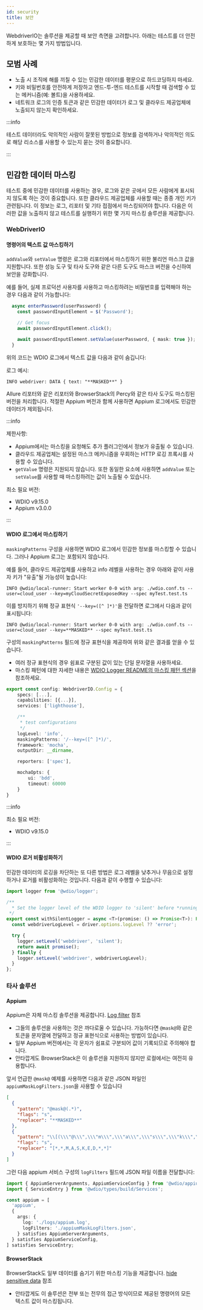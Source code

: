 ```yaml
---
id: security
title: 보안
---
```


WebdriverIO는 솔루션을 제공할 때 보안 측면을 고려합니다. 아래는 테스트를 더 안전하게 보호하는 몇 가지 방법입니다.

## 모범 사례

- 노출 시 조직에 해를 끼칠 수 있는 민감한 데이터를 평문으로 하드코딩하지 마세요.
- 키와 비밀번호를 안전하게 저장하고 엔드-투-엔드 테스트를 시작할 때 검색할 수 있는 메커니즘(예: 볼트)을 사용하세요.
- 네트워크 로그의 인증 토큰과 같은 민감한 데이터가 로그 및 클라우드 제공업체에 노출되지 않는지 확인하세요.

:::info

테스트 데이터라도 악의적인 사람이 잘못된 방법으로 정보를 검색하거나 악의적인 의도로 해당 리소스를 사용할 수 있는지 묻는 것이 중요합니다.

:::

## 민감한 데이터 마스킹

테스트 중에 민감한 데이터를 사용하는 경우, 로그와 같은 곳에서 모든 사람에게 표시되지 않도록 하는 것이 중요합니다. 또한 클라우드 제공업체를 사용할 때는 종종 개인 키가 관련됩니다. 이 정보는 로그, 리포터 및 기타 접점에서 마스킹되어야 합니다. 다음은 이러한 값을 노출하지 않고 테스트를 실행하기 위한 몇 가지 마스킹 솔루션을 제공합니다.

### WebDriverIO

#### 명령어의 텍스트 값 마스킹하기

`addValue`와 `setValue` 명령은 로그와 리포터에서 마스킹하기 위한 불리언 마스크 값을 지원합니다. 또한 성능 도구 및 타사 도구와 같은 다른 도구도 마스크 버전을 수신하여 보안을 강화합니다.

예를 들어, 실제 프로덕션 사용자를 사용하고 마스킹하려는 비밀번호를 입력해야 하는 경우 다음과 같이 가능합니다:

```ts
  async enterPassword(userPassword) {
    const passwordInputElement = $('Password');

    // Get focus
    await passwordInputElement.click();

    await passwordInputElement.setValue(userPassword, { mask: true });
  }
```

위의 코드는 WDIO 로그에서 텍스트 값을 다음과 같이 숨깁니다:

로그 예시:
```text
INFO webdriver: DATA { text: "**MASKED**" }
```

Allure 리포터와 같은 리포터와 BrowserStack의 Percy와 같은 타사 도구도 마스킹된 버전을 처리합니다.
적절한 Appium 버전과 함께 사용하면 Appium 로그에서도 민감한 데이터가 제외됩니다.

:::info

제한사항:
  - Appium에서는 마스킹을 요청해도 추가 플러그인에서 정보가 유출될 수 있습니다.
  - 클라우드 제공업체는 설정된 마스크 메커니즘을 우회하는 HTTP 로깅 프록시를 사용할 수 있습니다.
  - `getValue` 명령은 지원되지 않습니다. 또한 동일한 요소에 사용하면 `addValue` 또는 `setValue`를 사용할 때 마스킹하려는 값이 노출될 수 있습니다.

최소 필요 버전:
 - WDIO v9.15.0
 - Appium v3.0.0

:::

#### WDIO 로그에서 마스킹하기

`maskingPatterns` 구성을 사용하면 WDIO 로그에서 민감한 정보를 마스킹할 수 있습니다. 그러나 Appium 로그는 포함되지 않습니다.

예를 들어, 클라우드 제공업체를 사용하고 info 레벨을 사용하는 경우 아래와 같이 사용자 키가 "유출"될 가능성이 높습니다:

```text
INFO @wdio/local-runner: Start worker 0-0 with arg: ./wdio.conf.ts --user=cloud_user --key=myCloudSecretExposedKey --spec myTest.test.ts
```

이를 방지하기 위해 정규 표현식 `'--key=([^ ]*)'`을 전달하면 로그에서 다음과 같이 표시됩니다: 

```text
INFO @wdio/local-runner: Start worker 0-0 with arg: ./wdio.conf.ts --user=cloud_user --key=**MASKED** --spec myTest.test.ts
```

구성의 `maskingPatterns` 필드에 정규 표현식을 제공하여 위와 같은 결과를 얻을 수 있습니다.
  - 여러 정규 표현식의 경우 쉼표로 구분된 값이 있는 단일 문자열을 사용하세요.
  - 마스킹 패턴에 대한 자세한 내용은 [WDIO Logger README의 마스킹 패턴 섹션](https://github.com/webdriverio/webdriverio/blob/main/packages/wdio-logger/README.md#masking-patterns)을 참조하세요.

```ts
export const config: WebdriverIO.Config = {
    specs: [...],
    capabilities: [{...}],
    services: ['lighthouse'],

    /**
     * test configurations
     */
    logLevel: 'info',
    maskingPatterns: '/--key=([^ ]*)/',
    framework: 'mocha',
    outputDir: __dirname,

    reporters: ['spec'],

    mochaOpts: {
        ui: 'bdd',
        timeout: 60000
    }
}
```

:::info

최소 필요 버전:
 - WDIO v9.15.0

:::

#### WDIO 로거 비활성화하기

민감한 데이터의 로깅을 차단하는 또 다른 방법은 로그 레벨을 낮추거나 무음으로 설정하거나 로거를 비활성화하는 것입니다.
다음과 같이 수행할 수 있습니다:

```ts
import logger from '@wdio/logger';

/**
  * Set the logger level of the WDIO logger to 'silent' before *running a promise, which helps hide sensitive information in the logs.
 */
export const withSilentLogger = async <T>(promise: () => Promise<T>): Promise<T> => {
  const webdriverLogLevel = driver.options.logLevel ?? 'error';

  try {
    logger.setLevel('webdriver', 'silent');
    return await promise();
  } finally {
    logger.setLevel('webdriver', webdriverLogLevel);
  }
};
```

### 타사 솔루션

#### Appium
Appium은 자체 마스킹 솔루션을 제공합니다. [Log filter](https://appium.io/docs/en/latest/guides/log-filters/) 참조
 - 그들의 솔루션을 사용하는 것은 까다로울 수 있습니다. 가능하다면 `@mask@`와 같은 토큰을 문자열에 전달하고 정규 표현식으로 사용하는 방법이 있습니다.
 - 일부 Appium 버전에서는 각 문자가 쉼표로 구분되어 값이 기록되므로 주의해야 합니다.
 - 안타깝게도 BrowserStack은 이 솔루션을 지원하지 않지만 로컬에서는 여전히 유용합니다.
 
앞서 언급한 `@mask@` 예제를 사용하면 다음과 같은 JSON 파일인 `appiumMaskLogFilters.json`을 사용할 수 있습니다
```json
[
  {
    "pattern": "@mask@(.*)",
    "flags": "s",
    "replacer": "**MASKED**"
  },
  {
    "pattern": "\\[(\\\"@\\\",\\\"m\\\",\\\"a\\\",\\\"s\\\",\\\"k\\\",\\\"@\\\",\\S+)\\]",
    "flags": "s",
    "replacer": "[*,*,M,A,S,K,E,D,*,*]"
  }
]
```

그런 다음 appium 서비스 구성의 `logFilters` 필드에 JSON 파일 이름을 전달합니다:
```ts
import { AppiumServerArguments, AppiumServiceConfig } from '@wdio/appium-service';
import { ServiceEntry } from '@wdio/types/build/Services';

const appium = [
  'appium',
  {
    args: {
      log: './logs/appium.log',
      logFilters: './appiumMaskLogFilters.json',
    } satisfies AppiumServerArguments,
  } satisfies AppiumServiceConfig,
] satisfies ServiceEntry;
```

#### BrowserStack

BrowserStack도 일부 데이터를 숨기기 위한 마스킹 기능을 제공합니다. [hide sensitive data](https://www.browserstack.com/docs/automate/selenium/hide-sensitive-data) 참조
 - 안타깝게도 이 솔루션은 전부 또는 전무의 접근 방식이므로 제공된 명령어의 모든 텍스트 값이 마스킹됩니다.
